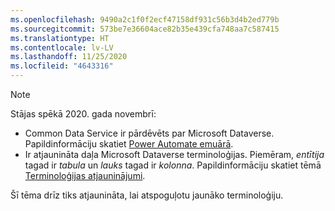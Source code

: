 ```yaml
---
ms.openlocfilehash: 9490a2c1f0f2ecf47158df931c56b3d4b2ed779b
ms.sourcegitcommit: 573be7e36604ace82b35e439cfa748aa7c587415
ms.translationtype: HT
ms.contentlocale: lv-LV
ms.lasthandoff: 11/25/2020
ms.locfileid: "4643316"
---
```

> [!NOTE]
> Stājas spēkā 2020. gada novembrī:
>
> - Common Data Service ir pārdēvēts par Microsoft Dataverse. Papildinformāciju skatiet [Power Automate emuārā](https://aka.ms/PAuAppBlog).
> - Ir atjaunināta daļa Microsoft Dataverse terminoloģijas. Piemēram, *entītija* tagad ir *tabula* un *lauks* tagad ir *kolonna*. Papildinformāciju skatiet tēmā [Terminoloģijas atjauninājumi](https://go.microsoft.com/fwlink/?linkid=2147247).
>
> Šī tēma drīz tiks atjaunināta, lai atspoguļotu jaunāko terminoloģiju.
